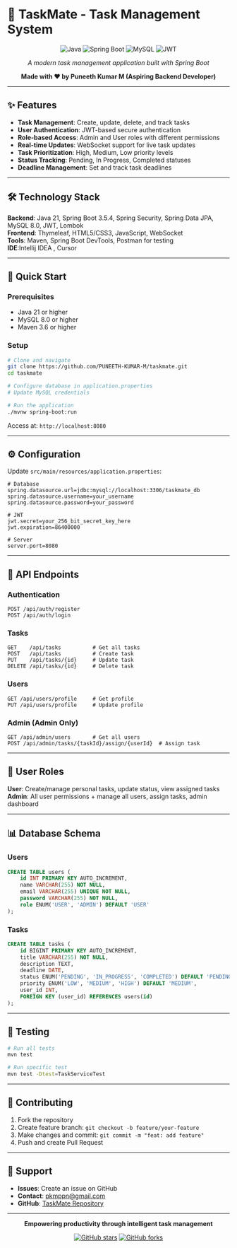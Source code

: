 # 🚀 TaskMate - Task Management System

<div align="center">

![Java](https://img.shields.io/badge/Java-21-orange?style=for-the-badge&logo=java)
![Spring Boot](https://img.shields.io/badge/Spring_Boot-3.5.4-green?style=for-the-badge&logo=spring-boot)
![MySQL](https://img.shields.io/badge/MySQL-8.0-blue?style=for-the-badge&logo=mysql)
![JWT](https://img.shields.io/badge/JWT-Authentication-yellow?style=for-the-badge)

*A modern task management application built with Spring Boot*

**Made with ❤️ by Puneeth Kumar M (Aspiring Backend Developer)**

</div>

---

## ✨ Features

- **Task Management**: Create, update, delete, and track tasks
- **User Authentication**: JWT-based secure authentication
- **Role-based Access**: Admin and User roles with different permissions
- **Real-time Updates**: WebSocket support for live task updates
- **Task Prioritization**: High, Medium, Low priority levels
- **Status Tracking**: Pending, In Progress, Completed statuses
- **Deadline Management**: Set and track task deadlines

---

## 🛠️ Technology Stack

**Backend**: Java 21, Spring Boot 3.5.4, Spring Security, Spring Data JPA, MySQL 8.0, JWT, Lombok <br>
**Frontend**: Thymeleaf, HTML5/CSS3, JavaScript, WebSocket <br>
**Tools**: Maven, Spring Boot DevTools, Postman for testing <br>
**IDE**:Intellij IDEA , Cursor

---

## 🚀 Quick Start

### Prerequisites
- Java 21 or higher
- MySQL 8.0 or higher
- Maven 3.6 or higher

### Setup
```bash
# Clone and navigate
git clone https://github.com/PUNEETH-KUMAR-M/taskmate.git
cd taskmate

# Configure database in application.properties
# Update MySQL credentials

# Run the application
./mvnw spring-boot:run
```

Access at: `http://localhost:8080`

---

## ⚙️ Configuration

Update `src/main/resources/application.properties`:

```properties
# Database
spring.datasource.url=jdbc:mysql://localhost:3306/taskmate_db
spring.datasource.username=your_username
spring.datasource.password=your_password

# JWT
jwt.secret=your_256_bit_secret_key_here
jwt.expiration=86400000

# Server
server.port=8080
```

---

## 🔧 API Endpoints

### Authentication
```http
POST /api/auth/register
POST /api/auth/login
```

### Tasks
```http
GET    /api/tasks          # Get all tasks
POST   /api/tasks          # Create task
PUT    /api/tasks/{id}     # Update task
DELETE /api/tasks/{id}     # Delete task
```

### Users
```http
GET /api/users/profile     # Get profile
PUT /api/users/profile     # Update profile
```

### Admin (Admin Only)
```http
GET /api/admin/users       # Get all users
POST /api/admin/tasks/{taskId}/assign/{userId}  # Assign task
```

---

## 👥 User Roles

**User**: Create/manage personal tasks, update status, view assigned tasks
**Admin**: All user permissions + manage all users, assign tasks, admin dashboard

---

## 📊 Database Schema

### Users
```sql
CREATE TABLE users (
    id INT PRIMARY KEY AUTO_INCREMENT,
    name VARCHAR(255) NOT NULL,
    email VARCHAR(255) UNIQUE NOT NULL,
    password VARCHAR(255) NOT NULL,
    role ENUM('USER', 'ADMIN') DEFAULT 'USER'
);
```

### Tasks
```sql
CREATE TABLE tasks (
    id BIGINT PRIMARY KEY AUTO_INCREMENT,
    title VARCHAR(255) NOT NULL,
    description TEXT,
    deadline DATE,
    status ENUM('PENDING', 'IN_PROGRESS', 'COMPLETED') DEFAULT 'PENDING',
    priority ENUM('LOW', 'MEDIUM', 'HIGH') DEFAULT 'MEDIUM',
    user_id INT,
    FOREIGN KEY (user_id) REFERENCES users(id)
);
```

---

## 🧪 Testing

```bash
# Run all tests
mvn test

# Run specific test
mvn test -Dtest=TaskServiceTest
```

---

## 📝 Contributing

1. Fork the repository
2. Create feature branch: `git checkout -b feature/your-feature`
3. Make changes and commit: `git commit -m "feat: add feature"`
4. Push and create Pull Request

---

## 🤝 Support

- **Issues**: Create an issue on GitHub
- **Contact**: pkmppn@gmail.com
- **GitHub**: [TaskMate Repository](https://github.com/PUNEETH-KUMAR-M/taskmate)

---

<div align="center">

**Empowering productivity through intelligent task management**

[![GitHub stars](https://img.shields.io/github/stars/PUNEETH-KUMAR-M/taskmate?style=social)](https://github.com/PUNEETH-KUMAR-M/taskmate)
[![GitHub forks](https://img.shields.io/github/forks/PUNEETH-KUMAR-M/taskmate?style=social)](https://github.com/PUNEETH-KUMAR-M/taskmate)

</div> 
